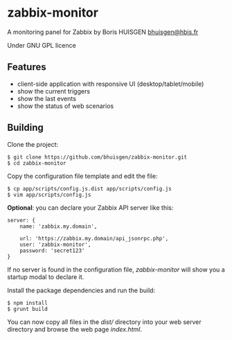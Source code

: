 # zabbix-monitor

A monitoring panel for Zabbix by Boris HUISGEN <bhuisgen@hbis.fr>

Under GNU GPL licence

## Features

* client-side application with responsive UI (desktop/tablet/mobile)
* show the current triggers
* show the last events
* show the status of web scenarios

## Building

Clone the project:

    $ git clone https://github.com/bhuisgen/zabbix-monitor.git
    $ cd zabbix-monitor

Copy the configuration file template and edit the file:

    $ cp app/scripts/config.js.dist app/scripts/config.js
    $ vim app/scripts/config.js

**Optional**: you can declare your Zabbix API server like this:

    server: {
        name: 'zabbix.my.domain',

        url: 'https://zabbix.my.domain/api_jsonrpc.php',
        user: 'zabbix-monitor',
        password: 'secret123'
    }

If no server is found in the configuration file, *zabbix-monitor* will show you a startup modal to declare it.

Install the package dependencies and run the build:

    $ npm install
    $ grunt build

You can now copy all files in the *dist/* directory into your web server directory and browse the web page *index.html*.
